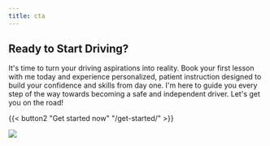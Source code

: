 ```yaml
---
title: cta
---
```

## Ready to Start Driving?

It's time to turn your driving aspirations into reality. Book your first lesson with me today and experience personalized, patient instruction designed to build your confidence and skills from day one. I'm here to guide you every step of the way towards becoming a safe and independent driver. Let's get you on the road!

{{< button2 "Get started now" "/get-started/" >}}

![](/uploads/illustrations/cuate/server.svg)